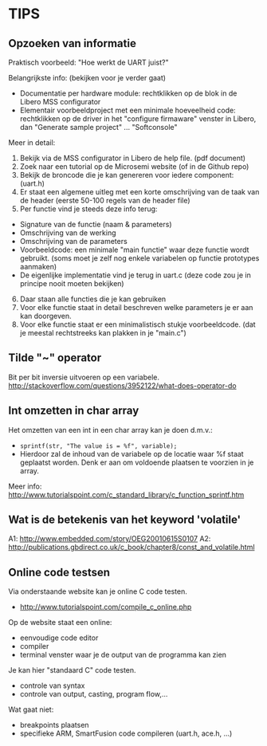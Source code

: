 # TIPS

## Opzoeken van informatie
Praktisch voorbeeld: "Hoe werkt de UART juist?"

Belangrijkste info: (bekijken voor je verder gaat)
 * Documentatie per hardware module: rechtklikken op de blok in de Libero MSS configurator
 * Elementair voorbeeldproject met een minimale hoeveelheid code: rechtklikken op de driver in het "configure firmaware" venster in Libero, dan "Generate sample project" ... "Softconsole" 

Meer in detail:
 1. Bekijk via de MSS configurator in Libero de help file. (pdf document)
 2. Zoek naar een tutorial op de Microsemi website (of in de Github repo)
 3. Bekijk de broncode die je kan genereren voor iedere component: (uart.h)
 4. Er staat een algemene uitleg met een korte omschrijving van de taak van de header (eerste 50-100 regels van de header file)
 5. Per functie vind je steeds deze info terug:
  * Signature van de functie (naam & parameters)
  * Omschrijving van de werking
  * Omschrijving van de parameters
  * Voorbeeldcode: een minimale "main functie" waar deze functie wordt gebruikt. (soms moet je zelf nog enkele variabelen op functie prototypes aanmaken)
  * De eigenlijke implementatie vind je terug in uart.c (deze code zou je in principe nooit moeten bekijken)
 6. Daar staan alle functies die je kan gebruiken
 7. Voor elke functie staat in detail beschreven welke parameters je er aan kan doorgeven.
 8. Voor elke functie staat er een minimalistisch stukje voorbeeldcode. (dat je meestal rechtstreeks kan plakken in je "main.c")

## Tilde "~" operator
Bit per bit inversie uitvoeren op een variabele.
http://stackoverflow.com/questions/3952122/what-does-operator-do

## Int omzetten in char array
Het omzetten van een int in een char array kan je doen d.m.v.:
 *  ``sprintf(str, "The value is = %f", variable); ``
 * Hierdoor zal de inhoud van de variabele op de locatie waar %f staat geplaatst worden.
Denk er aan om voldoende plaatsen te voorzien in je array. 
 
Meer info: http://www.tutorialspoint.com/c_standard_library/c_function_sprintf.htm

## Wat is de betekenis van het keyword 'volatile'

A1:  http://www.embedded.com/story/OEG20010615S0107
A2:  http://publications.gbdirect.co.uk/c_book/chapter8/const_and_volatile.html

## Online code testsen
Via onderstaande website kan je online C code testen.
 * http://www.tutorialspoint.com/compile_c_online.php
 
Op de website staat een online:
 * eenvoudige code editor
 * compiler
 * terminal venster waar je de output van de programma kan zien
 
Je kan hier "standaard C" code testen.
 * controle van syntax
 * controle van output, casting, program flow,...
 
Wat gaat niet:
 * breakpoints plaatsen
 * specifieke ARM, SmartFusion code compileren (uart.h, ace.h, ...)
